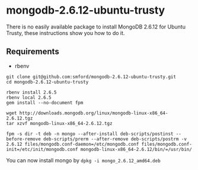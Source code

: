 # mongodb-2.6.12-ubuntu-trusty

There is no easily available package to install MongoDB 2.6.12 for Ubuntu Trusty, these instructions show you how to do it.

## Requirements
- rbenv

```
git clone git@github.com:smford/mongodb-2.6.12-ubuntu-trusty.git
cd mongodb-2.6.12-ubuntu-trusty

rbenv install 2.6.5
rbenv local 2.6.5
gem install --no-document fpm

wget http://downloads.mongodb.org/linux/mongodb-linux-x86_64-2.6.12.tgz
tar xzvf mongodb-linux-x86_64-2.6.12.tgz

fpm -s dir -t deb -n mongo --after-install deb-scripts/postinst --before-remove deb-scripts/prerm --after-remove deb-scripts/postrm -v 2.6.12 files/mongodb.conf-daemon=/etc/mongodb.conf files/mongodb.conf-init=/etc/init/mongodb.conf mongodb-linux-x86_64-2.6.12/bin/=/usr/bin/
```

You can now install mongo by
`dpkg -i mongo_2.6.12_amd64.deb`
